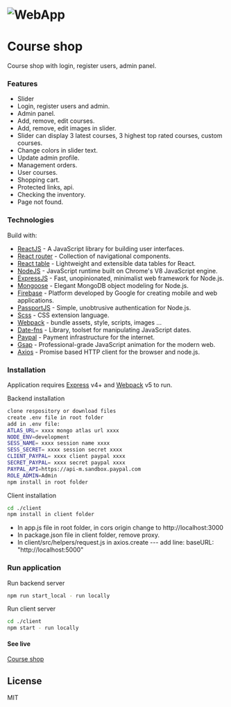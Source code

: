 # ![WebApp](https://iharsh234.github.io/WebApp/images/demo/demo_landing.JPG)

# Course shop

Course shop with login, register users, admin panel.

### Features

- Slider
- Login, register users and admin.
- Admin panel.
- Add, remove, edit courses.
- Add, remove, edit images in slider.
- Slider can display 3 latest courses, 3 highest top rated courses, custom courses.
- Change colors in slider text.
- Update admin profile.
- Management orders.
- User courses.
- Shopping cart.
- Protected links, api.
- Checking the inventory.
- Page not found.

### Technologies

Build with:

- [ReactJS](https://reactjs.org/) - A JavaScript library for building user interfaces.
- [React router](https://reactrouter.com/) - Collection of navigational components.
- [React table](https://react-table.tanstack.com/) - Lightweight and extensible
  data tables for React.
- [NodeJS](https://nodejs.org/en/) - JavaScript runtime built on Chrome's V8 JavaScript engine.
- [ExpressJS](https://expressjs.com/) - Fast, unopinionated, minimalist web framework for Node.js.
- [Mongoose](https://mongoosejs.com/) - Elegant MongoDB object modeling for Node.js.
- [Firebase](https://firebase.google.com/) - Platform developed by Google for creating mobile and web applications.
- [PassportJS](http://www.passportjs.org/) - Simple, unobtrusive authentication for Node.js.
- [Scss](https://sass-lang.com/) - CSS extension language.
- [Webpack](https://webpack.js.org/) - bundle assets, style, scripts, images ...
- [Date-fns](https://date-fns.org/) - Library, toolset for manipulating JavaScript dates.
- [Paypal](https://developer.paypal.com/docs/api/overview/) - Payment infrastructure for the internet.
- [Gsap](https://greensock.com/gsap/) - Professional-grade JavaScript animation for the modern web.
- [Axios](https://github.com/axios/axios) - Promise based HTTP client for the browser and node.js.

### Installation

Application requires [Express](https://expressjs.com/) v4+ and [Webpack](https://webpack.js.org/) v5 to run.

Backend installation

```sh
clone respository or download files
create .env file in root folder
add in .env file:
ATLAS_URL= xxxx mongo atlas url xxxx
NODE_ENV=development
SESS_NAME= xxxx session name xxxx
SESS_SECRET= xxxx session secret xxxx
CLIENT_PAYPAL= xxxx client paypal xxxx
SECRET_PAYPAL= xxxx secret paypal xxxx
PAYPAL_API=https://api-m.sandbox.paypal.com
ROLE_ADMIN=Admin
npm install in root folder
```

Client installation

```sh
cd ./client
npm install in client folder
```

- In app.js file in root folder, in cors origin change to http://localhost:3000
- In package.json file in client folder, remove proxy.
- In client/src/helpers/request.js in axios.create --- add line: baseURL: "http://localhost:5000"

### Run application

Run backend server

```sh
npm run start_local - run locally
```

Run client server

```sh
cd ./client
npm start - run locally
```

#### See live

[Course shop](xxx)

## License

MIT
